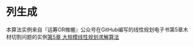 # 列生成
本算法实例来自『运筹OR帷幄』公众号在GitHub编写的线性规划电子书第5章木材切割问题的实例[第5章 大规模线性规划求解算法](https://github.com/Operations-Research-Science/Ebook-Linear_Programming/blob/master/docs/chapter5/chapter5.md)
